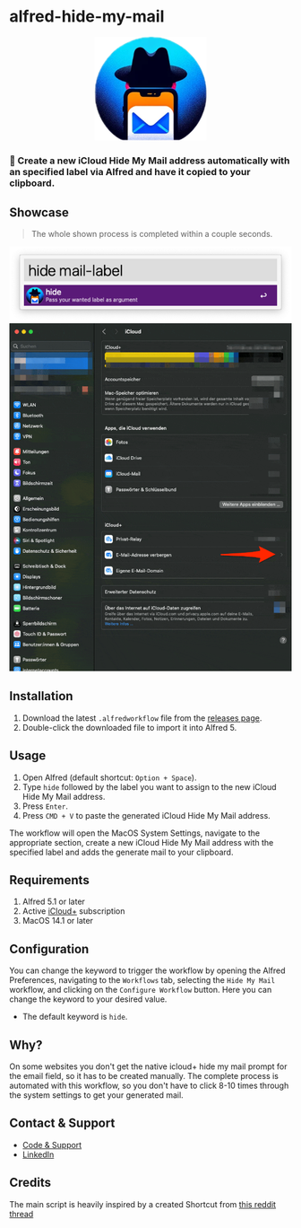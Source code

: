 # alfred-hide-my-mail
<p align="center">
  <img src=".assets/hide-my-mail.png" alt="Hide My Mail Logo" width="200">
</p>

### 🎩 Create a new iCloud Hide My Mail address automatically with an specified label via Alfred and have it copied to your clipboard.

## Showcase
> The whole shown process is completed within a couple seconds.
<p align="center">
  <img src=".assets/alfred-command.png" alt="Hide My Mail Logo" width="623">
  <img src=".assets/complete-workflow.gif" alt="Hide My Mail Logo" width="803">
</p>


## Installation
1. Download the latest `.alfredworkflow` file from the [releases page](https://github.com/Klizzy/alfred-hide-my-mail/releases).
2. Double-click the downloaded file to import it into Alfred 5.

## Usage
1. Open Alfred (default shortcut: `Option + Space`).
2. Type `hide` followed by the label you want to assign to the new iCloud Hide My Mail address.
3. Press `Enter`.
4. Press `CMD + V` to paste the generated iCloud Hide My Mail address.

The workflow will open the MacOS System Settings, navigate to the appropriate section, create a new iCloud Hide My Mail address with the specified label and adds the generate mail to your clipboard.

## Requirements

1. Alfred 5.1 or later
2. Active [iCloud+](https://support.apple.com/guide/icloud/mm9d9012c9e8/icloud) subscription
3. MacOS 14.1 or later

## Configuration

You can change the keyword to trigger the workflow by opening the Alfred Preferences, navigating to the `Workflows` tab, selecting the `Hide My Mail` workflow, and clicking on the `Configure Workflow` button. Here you can change the keyword to your desired value.
- The default keyword is `hide`.

## Why?

On some websites you don't get the native icloud+ hide my mail prompt for the email field, so it has to be created manually.
The complete process is automated with this workflow, so you don't have to click 8-10 times through the system settings to get your generated mail.

## Contact & Support

- [Code & Support](https://github.com/Klizzy/alfred-hide-my-mail)
- [LinkedIn](https://www.linkedin.com/in/steven-zemelka-82807b279/)

## Credits

The main script is heavily inspired by a created Shortcut from [this reddit thread](https://www.reddit.com/r/shortcuts/comments/yp5817/comment/je8o0or/)
